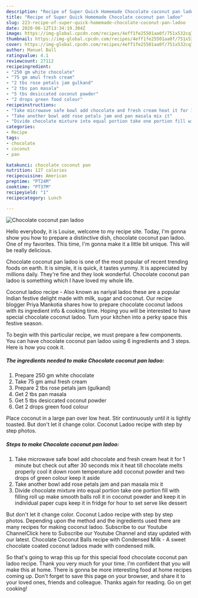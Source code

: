 ```yaml
---
description: "Recipe of Super Quick Homemade Chocolate coconut pan ladoo"
title: "Recipe of Super Quick Homemade Chocolate coconut pan ladoo"
slug: 223-recipe-of-super-quick-homemade-chocolate-coconut-pan-ladoo
date: 2020-06-12T13:34:19.304Z
image: https://img-global.cpcdn.com/recipes/4eff1fe25501aa0f/751x532cq70/chocolate-coconut-pan-ladoo-recipe-main-photo.jpg
thumbnail: https://img-global.cpcdn.com/recipes/4eff1fe25501aa0f/751x532cq70/chocolate-coconut-pan-ladoo-recipe-main-photo.jpg
cover: https://img-global.cpcdn.com/recipes/4eff1fe25501aa0f/751x532cq70/chocolate-coconut-pan-ladoo-recipe-main-photo.jpg
author: Manuel Ball
ratingvalue: 4.1
reviewcount: 27112
recipeingredient:
- "250 gm white chocolate"
- "75 gm amul fresh cream"
- "2 tbs rose petals jam gulkand"
- "2 tbs pan masala"
- "5 tbs desiccated coconut powder"
- "2 drops green food colour"
recipeinstructions:
- "Take microwave safe bowl add chocolate and fresh cream heat it for 1 minute but check out after 30 seconds mix it heat till chocolate melts properly cool it down room temperature add coconut powder and two drops of green colour keep it aside"
- "Take another bowl add rose petals jam and pan masala mix it"
- "Divide chocolate mixture into equal portion take one portion fill with filling roll up make smooth balls roll it in coconut powder and keep it in individual paper cups keep it in fridge for hour to set serve like dessert"
categories:
- Recipe
tags:
- chocolate
- coconut
- pan

katakunci: chocolate coconut pan 
nutrition: 127 calories
recipecuisine: American
preptime: "PT24M"
cooktime: "PT37M"
recipeyield: "1"
recipecategory: Lunch

---
```



![Chocolate coconut pan ladoo](https://img-global.cpcdn.com/recipes/4eff1fe25501aa0f/751x532cq70/chocolate-coconut-pan-ladoo-recipe-main-photo.jpg)

Hello everybody, it is Louise, welcome to my recipe site. Today, I'm gonna show you how to prepare a distinctive dish, chocolate coconut pan ladoo. One of my favorites. This time, I'm gonna make it a little bit unique. This will be really delicious.

Chocolate coconut pan ladoo is one of the most popular of recent trending foods on earth. It is simple, it is quick, it tastes yummy. It is appreciated by millions daily. They're fine and they look wonderful. Chocolate coconut pan ladoo is something which I have loved my whole life.

Coconut ladoo recipe - Also known as nariyal ladoo these are a popular Indian festive delight made with milk, sugar and coconut. Our recipe blogger Priya Mankotia shares how to prepare chocolate coconut ladoos with its ingredient info &amp; cooking time. Hoping you will be interested to have special chocolate coconut ladoo. Turn your kitchen into a perky space this festive season.


To begin with this particular recipe, we must prepare a few components. You can have chocolate coconut pan ladoo using 6 ingredients and 3 steps. Here is how you cook it.

<!--inarticleads1-->

##### The ingredients needed to make Chocolate coconut pan ladoo:

1. Prepare 250 gm white chocolate
1. Take 75 gm amul fresh cream
1. Prepare 2 tbs rose petals jam (gulkand)
1. Get 2 tbs pan masala
1. Get 5 tbs desiccated coconut powder
1. Get 2 drops green food colour


Place coconut in a large pan over low heat. Stir continuously until it is lightly toasted. But don&#39;t let it change color. Coconut Ladoo recipe with step by step photos. 

<!--inarticleads2-->

##### Steps to make Chocolate coconut pan ladoo:

1. Take microwave safe bowl add chocolate and fresh cream heat it for 1 minute but check out after 30 seconds mix it heat till chocolate melts properly cool it down room temperature add coconut powder and two drops of green colour keep it aside
1. Take another bowl add rose petals jam and pan masala mix it
1. Divide chocolate mixture into equal portion take one portion fill with filling roll up make smooth balls roll it in coconut powder and keep it in individual paper cups keep it in fridge for hour to set serve like dessert


But don&#39;t let it change color. Coconut Ladoo recipe with step by step photos. Depending upon the method and the ingredients used there are many recipes for making coconut ladoo. Subscribe to our Youtube ChannelClick here to Subscribe our Youtube Channel and stay updated with our latest. Chocolate Coconut Balls recipe with Condensed Milk - A sweet chocolate coated coconut ladoos made with condensed milk. 

So that's going to wrap this up for this special food chocolate coconut pan ladoo recipe. Thank you very much for your time. I'm confident that you will make this at home. There is gonna be more interesting food at home recipes coming up. Don't forget to save this page on your browser, and share it to your loved ones, friends and colleague. Thanks again for reading. Go on get cooking!
